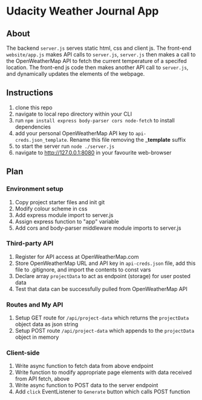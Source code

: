 # Udacity Weather Journal App

## About

The backend `server.js` serves static html, css and client js. The front-end `website/app.js` makes API calls to `server.js`, `server.js` then makes a call to the OpenWeatherMap API to fetch the current temperature of a specifed location. The front-end js code then makes another API call to `server.js`, and dynamically updates the elements of the webpage.

## Instructions

1. clone this repo
1. navigate to local repo directory within your CLI
1. run `npm install express body-parser cors node-fetch` to install dependencies
1. add your personal OpenWeatherMap API key to `api-creds.json_template`. Rename this file removing the ___template__ suffix
1. to start the server run `node ./server.js`
1. navigate to http://127.0.0.1:8080 in your favourite web-browser

## Plan

### Environment setup

1. Copy project starter files and init git
1. Modify colour scheme in css
1. Add express module import to server.js
1. Assign express function to "app" variable
1. Add cors and body-parser middleware module imports to server.js

### Third-party API

1. Register for API access at OpenWeatherMap.com
1. Store OpenWeatherMap URL and API key in `api-creds.json` file, add this file to .gitignore, and import the contents to const vars
1. Declare array `projectData` to act as endpoint (storage) for user posted data
1. Test that data can be successfully pulled from OpenWeatherMap API

### Routes and My API

1. Setup GET route for `/api/project-data` which returns the `projectData` object data as json string
1. Setup POST route `/api/project-data` which appends to the `projectData` object in memory

### Client-side

1. Write async function to fetch data from above endpoint
1. Write function to modify appropriate page elements with data received from API fetch, above
1. Write async function to POST data to the server endpoint
1. Add `click` EventListener to `Generate` button which calls POST function
